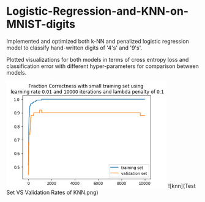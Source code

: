 # Logistic-Regression-and-KNN-on-MNIST-digits
Implemented and optimized both k-NN and penalized logistic regression model to classify hand-written digits of '4's' and '9's'.  

Plotted visualizations for both models in terms of cross entropy loss and classification error with different hyper-parameters for comparison between models.


![accuracy](accuracy_graph.png)
![knn](Test Set VS Validation Rates of KNN.png)
